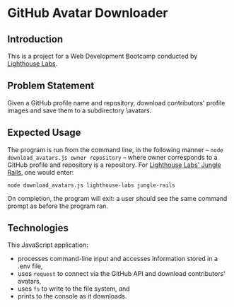# GitHub Avatar Downloader

## Introduction

This is a project for a Web Development Bootcamp conducted by [Lighthouse Labs](lighthouselabs.ca).

## Problem Statement

Given a GitHub profile name and repository, download contributors' profile images and save them to a subdirectory \avatars.

## Expected Usage

The program is run from the command line, in the following manner – `node download_avatars.js owner repository` – where owner corresponds to a GitHub profile and repository is a repository. For [Lighthouse Labs' Jungle Rails](https://github.com/lighthouse-labs/jungle-rails), one would enter:

`node download_avatars.js lighthouse-labs jungle-rails`

On completion, the program will exit: a user should see the same command prompt as before the program ran.

## Technologies

This JavaScript application:
- processes command-line input and accesses information stored in a .env file,
- uses `request` to connect via the GitHub API and download contributors' avatars,
- uses `fs` to write to the file system, and
- prints to the console as it downloads.